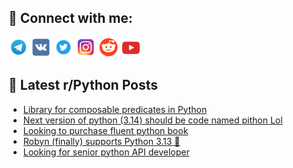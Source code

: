 ## 🔎 Connect with me:
[<img src="https://github.com/bullbesh/bullbesh/blob/main/images/Telegram.png" width="32" height="32" />](https://t.me/bullbesh)
[<img src="https://github.com/bullbesh/bullbesh/blob/main/images/VK.png" width="32" height="32" />](https://vk.com/bullbesh)
[<img src="https://github.com/bullbesh/bullbesh/blob/main/images/Twitter.png" width="32" height="32" />](https://twitter.com/bullbesh1)
[<img src="https://github.com/bullbesh/bullbesh/blob/main/images/Instagram.png" width="32" height="32" />](https://www.instagram.com/bullbesh)
[<img src="https://github.com/bullbesh/bullbesh/blob/main/images/Reddit.png" width="32" height="32" />](https://www.reddit.com/user/bullbesh)
[<img src="https://github.com/bullbesh/bullbesh/blob/main/images/YouTube.png" width="32" height="32" />](https://www.youtube.com/channel/UCtfjRs6uzgq5mfm8S06WTcg)

## 📕 Latest r/Python Posts
<!-- BLOG-POST-LIST:START -->
- [Library for composable predicates in Python](https://www.reddit.com/r/Python/comments/1l71r6i/library_for_composable_predicates_in_python/)
- [Next version of python &lpar;3.14&rpar; should be code named pithon Lol](https://www.reddit.com/r/Python/comments/1l71ltm/next_version_of_python_314_should_be_code_named/)
- [Looking to purchase fluent python book](https://www.reddit.com/r/Python/comments/1l6zuzr/looking_to_purchase_fluent_python_book/)
- [Robyn &lpar;finally&rpar; supports Python 3.13 🎉](https://www.reddit.com/r/Python/comments/1l6ww94/robyn_finally_supports_python_313/)
- [Looking for senior python API developer](https://www.reddit.com/r/Python/comments/1l6u1ig/looking_for_senior_python_api_developer/)
<!-- BLOG-POST-LIST:END -->
